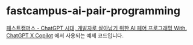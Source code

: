 # fastcampus-ai-pair-programming

[패스트캠퍼스 - ChatGPT 시대, 개발자로 살아남기 위한 AI 페어 프로그래밍 With. ChatGPT X Copilot](https://fastcampus.co.kr/dev_online_aipair) 에서 사용되는 예제 코드입니다. 